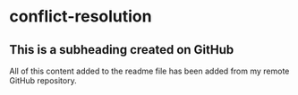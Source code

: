 # conflict-resolution

## This is a subheading created on GitHub

All of this content added to the readme file has been added from my remote GitHub repository.